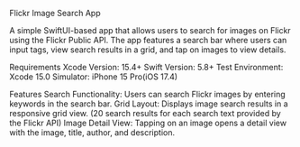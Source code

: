 Flickr Image Search App

A simple SwiftUI-based app that allows users to search for images on Flickr using the Flickr Public API. The app features a search bar where users can input tags, view search results in a grid, and tap on images to view details.

Requirements
    Xcode Version: 15.4+
    Swift Version: 5.8+
    Test Environment: Xcode 15.0 Simulator: iPhone 15 Pro(iOS 17.4)

Features
    Search Functionality: Users can search Flickr images by entering keywords in the search bar. 
    Grid Layout: Displays image search results in a responsive grid view. (20 search results for each search text provided by the Flickr API)
    Image Detail View: Tapping on an image opens a detail view with the image, title, author, and description.

